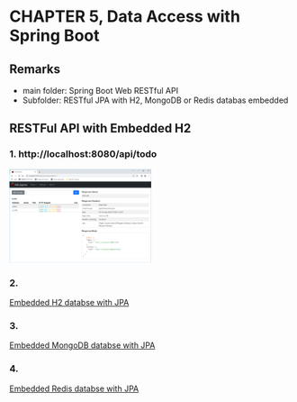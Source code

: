# CHAPTER 5, Data Access with Spring Boot

## Remarks 
- main folder: Spring Boot Web RESTful API
- Subfolder: RESTful JPA with H2, MongoDB or Redis databas embedded

## RESTFul API with Embedded H2
### 1. http://localhost:8080/api/todo
<img src="./Embedded%20H2%20with%20JPA/img/jpa-hal.png" style="width:50%;"/>

### 2. 

[Embedded H2 databse with JPA](./Embedded%20H2%20with%20JPA)

### 3. 

[Embedded MongoDB databse with JPA](./Embedded%20MongoDB)

### 4. 

[Embedded Redis databse with JPA](./Embedded%20Redis)
